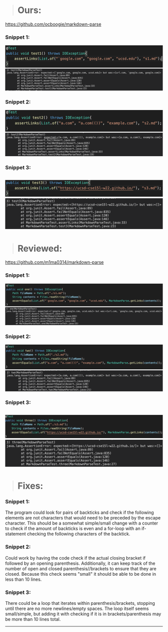 > # **Ours:**
https://github.com/ocboogie/markdown-parse
### **Snippet 1:**
![](ot1.png)
![](of1.png)
### **Snippet 2:**
![](ot2.png)
![](of2.png)
### **Snippet 3:**
![](ot3.png)
![](of3.png)
---

> # **Reviewed:**
https://github.com/m1ma0314/markdown-parse
### **Snippet 1:**
![](tt1.png)
![](tf1.png)
### **Snippet 2:**
![](tt2.png)
![](tf2.png)
### **Snippet 3:**
![](tt3.png)
![](tf3.png)
---

> # **Fixes:**
### **Snippet 1:**
The program could look for pairs of backticks and check if the following elements are not characters that would need to be preceded by the escape character. This should be a somewhat simple/small change with a counter to check if the amount of backticks is even and a for-loop with an if-statement checking the following characters of the backtick.

### **Snippet 2:**
Could work by having the code check if the actual closing bracket if followed by an opening parenthesis. Additionally, it can keep track of the number of open and closed parenthesis//brackets to ensure that they are closed. Because this check seems "small" it should be able to be done in less than 10 lines.

### **Snippet 3:**
There could be a loop that iterates within parenthesis/brackets, stopping until there are no more newlines/empty spaces. The loop itself seems small/simple, but adding it with checking if it is in brackets/parenthesis may be more than 10 lines total.

---

